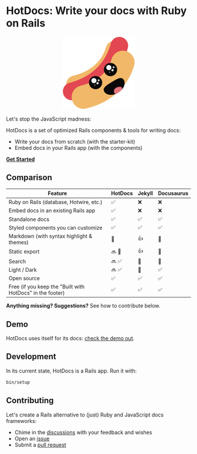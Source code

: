 # HotDocs: Write your docs with Ruby on Rails

<div align="center">
  <img width="200" width="200" src=".github/images/hot_docs.svg" />
</div>

Let's stop the JavaScript madness:

HotDocs is a set of optimized Rails components & tools for writing docs:
- Write your docs from scratch (with the starter-kit)
- Embed docs in your Rails app (with the components)

[**Get Started**](https://hotdocsrails.com)

## Comparison

| Feature                                                   | HotDocs | Jekyll | Docusaurus |
|-----------------------------------------------------------|---------|--------|------------|
| Ruby on Rails (database, Hotwire, etc.)                   | ✅      | ❌     | ❌         |
| Embed docs in an existing Rails app                       | ✅      | ❌     | ❌         |
| Standalone docs                                           | ✅      | ✅     | ✅         |
| Styled components you can customize                       | ✅      | ✅     | ✅         |
| Markdown (with syntax highlight & themes)                 | 🚀      | 👍     | 🚀         |
| Static export                                             | 🔜 🚀   | 👍     | 🚀         |
| Search                                                    | 🔜 ✅   | 🔌     | 🔌         |
| Light / Dark                                              | 🔜 ✅   | 🔌     | ✅         |
| Open source                                               | ✅      | ✅     | ✅         |
| Free (if you keep the "Built with HotDocs" in the footer) | ✅      | ✅     | ✅         |

**Anything missing? Suggestions?** See how to contribute below.

## Demo

HotDocs uses itself for its docs: [check the demo out](https://hotdocsrails.com).

## Development

In its current state, HotDocs is a Rails app. Run it with:

```bash
bin/setup
```

## Contributing

Let's create a Rails alternative to (just) Ruby and JavaScript docs frameworks:
- Chime in the [discussions](https://github.com/3v0k4/hot_docs/discussions) with your feedback and wishes
- Open an [issue](https://github.com/3v0k4/hot_docs/issues)
- Submit a [pull request](https://github.com/3v0k4/hot_docs/pulls)
